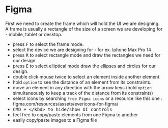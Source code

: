 # Figma


First we need to create the frame which will hold the UI we are designing.  
A frame is usually a rectangle of the size of a screen we are developing for - mobile, tablet or desktop.

- press <kbd>F</kbd> to select the frame mode.
- select the device we are designing for - for ex. Iphone Max Pro 14
- press <kbd>R</kbd> to select rectangle mode and draw the rectangles we need for our design
- press <kbd>E</kbd> to select elliptical mode draw the ellipses and circles for our design.
- double click mouse twice to select an element inside another element
- hold `option` to see the distance of an element from its constraints.
- move an element in any direction with the arrow keys (hold `option` simultaneously to keep a track of the distance from its constraints)
- select icons by searching `free Figma icons` or a resource like this one : figma.com/resources/assets/evericons-for-figma/
- <kbd>CMD + \</kbd> to hide/show UI controls
- feel free to copy/paste elements from one Figma to another
- easily copy/paste images to a Figma file
